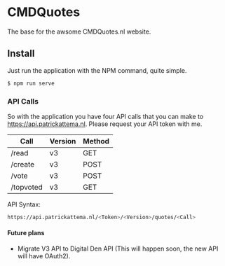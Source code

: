 # CMDQuotes
The base for the awsome CMDQuotes.nl website.

## Install
Just run the application with the NPM command, quite simple.
```sh
$ npm run serve
```

### API Calls
So with the application you have four API calls that you can make to https://api.patrickattema.nl.
Please request your API token with me.

| Call | Version | Method |
| ------ | ------ | ------ |
| /read | v3 | GET |
| /create | v3 | POST |
| /vote | v3 | POST |
| /topvoted | v3 | GET | 

API Syntax:
```sh
https://api.patrickattema.nl/<Token>/<Version>/quotes/<Call>
```

#### Future plans

 - Migrate V3 API to Digital Den API (This will happen soon, the new API will have OAuth2).
